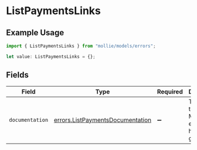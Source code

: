 # ListPaymentsLinks

## Example Usage

```typescript
import { ListPaymentsLinks } from "mollie/models/errors";

let value: ListPaymentsLinks = {};
```

## Fields

| Field                                                                                | Type                                                                                 | Required                                                                             | Description                                                                          |
| ------------------------------------------------------------------------------------ | ------------------------------------------------------------------------------------ | ------------------------------------------------------------------------------------ | ------------------------------------------------------------------------------------ |
| `documentation`                                                                      | [errors.ListPaymentsDocumentation](../../models/errors/listpaymentsdocumentation.md) | :heavy_minus_sign:                                                                   | The URL to the generic Mollie API error handling guide.                              |